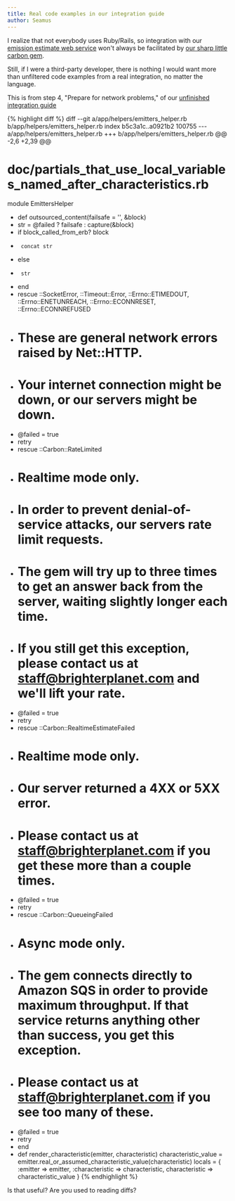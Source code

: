 ```yaml
---
title: Real code examples in our integration guide
author: Seamus
---
```


I realize that not everybody uses Ruby/Rails, so integration with our [emission estimate web service](http://carbon.brighterplanet.com) won't always be facilitated by [our sharp little carbon gem](http://rubygems.org/gems/carbon).

Still, if I were a third-party developer, there is nothing I would want more than unfiltered code examples from a real integration, no matter the language.

This is from step 4, "Prepare for network problems," of our [unfinished integration guide](http://github.com/brighterplanet/carbon/blob/master/doc/INTEGRATION_GUIDE.rdoc)

{% highlight diff %}
diff --git a/app/helpers/emitters_helper.rb b/app/helpers/emitters_helper.rb
index b5c3a1c..a0921b2 100755
--- a/app/helpers/emitters_helper.rb
+++ b/app/helpers/emitters_helper.rb
@@ -2,6 +2,39 @@
 # doc/partials_that_use_local_variables_named_after_characteristics.rb
 
 module EmittersHelper
+  def outsourced_content(failsafe = '', &block)
+    str = @failed ? failsafe : capture(&block)
+    if block_called_from_erb? block
+      concat str
+    else
+      str
+    end
+  rescue ::SocketError, ::Timeout::Error, ::Errno::ETIMEDOUT, ::Errno::ENETUNREACH, ::Errno::ECONNRESET, ::Errno::ECONNREFUSED
+    # These are general network errors raised by Net::HTTP.
+    # Your internet connection might be down, or our servers might be down.
+    @failed = true
+    retry
+  rescue ::Carbon::RateLimited
+    # Realtime mode only.
+    # In order to prevent denial-of-service attacks, our servers rate limit requests.
+    # The gem will try up to three times to get an answer back from the server, waiting slightly longer each time.
+    # If you still get this exception, please contact us at staff@brighterplanet.com and we'll lift your rate.
+    @failed = true
+    retry
+  rescue ::Carbon::RealtimeEstimateFailed
+    # Realtime mode only.
+    # Our server returned a 4XX or 5XX error.
+    # Please contact us at staff@brighterplanet.com if you get these more than a couple times.
+    @failed = true
+    retry
+  rescue ::Carbon::QueueingFailed
+    # Async mode only.
+    # The gem connects directly to Amazon SQS in order to provide maximum throughput. If that service returns anything other than success, you get this exception.
+    # Please contact us at staff@brighterplanet.com if you see too many of these.
+    @failed = true
+    retry
+  end
+  
   def render_characteristic(emitter, characteristic)
     characteristic_value = emitter.real_or_assumed_characteristic_value(characteristic)
     locals = { :emitter => emitter, :characteristic => characteristic, characteristic => characteristic_value }
{% endhighlight %}

Is that useful? Are you used to reading diffs?

